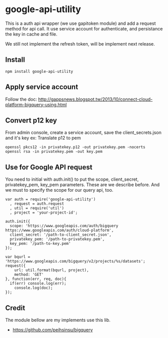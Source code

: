 # google-api-utility

This is a auth api wrapper (we use gapitoken module) and add a request method for api call. It use service account for authenticate, and persistance the key in cache and file. 

We still not implement the refresh token, will be implement next release.

## Install 

```
npm install google-api-utility
```

## Apply service account

Follow the doc: http://gappsnews.blogspot.tw/2013/10/connect-cloud-platform-bigquery-using.html

## Convert p12 key

From admin console, create a service account, save the client_secrets.json and it's key
ex: Translate p12 to pem

```
openssl pkcs12 -in privatekey.p12 -out privatekey.pem -nocerts
openssl rsa -in privatekey.pem -out key.pem
```

## Use for Google API request

You need to initial with auth.init() to put the scope, client_secret, privatekey_pem, key_pem parameters. These are we describe before. And we must to specify the scope for our query api, too.

```
var auth = require('google-api-utility')
  , request = auth.request
  , util = require('util')
  , project = 'your-project-id';

auth.init({
  scope: 'https://www.googleapis.com/auth/bigquery https://www.googleapis.com/auth/cloud-platform',
  client_secret: '/path-to-client_secret.json',
  privatekey_pem: '/path-to-privatekey.pem',
  key_pem: '/path-to-key.pem'
});

var bqurl = 'https://www.googleapis.com/bigquery/v2/projects/%s/datasets';
request({
    url: util.format(bqurl, project),
    method: 'GET'
}, function(err, req, doc){
  if(err) console.log(err);
	console.log(doc);  
});

```

## Credit

The module bellow are my implements use this lib.

* https://github.com/peihsinsu/bigquery
